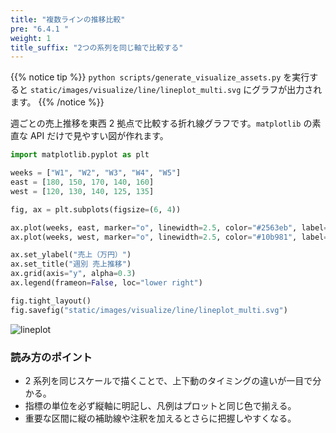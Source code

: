 ```yaml
---
title: "複数ラインの推移比較"
pre: "6.4.1 "
weight: 1
title_suffix: "2つの系列を同じ軸で比較する"
---
```


{{% notice tip %}}
`python scripts/generate_visualize_assets.py` を実行すると
`static/images/visualize/line/lineplot_multi.svg` にグラフが出力されます。
{{% /notice %}}

週ごとの売上推移を東西 2 拠点で比較する折れ線グラフです。`matplotlib` の素直な API だけで見やすい図が作れます。

```python
import matplotlib.pyplot as plt

weeks = ["W1", "W2", "W3", "W4", "W5"]
east = [180, 150, 170, 140, 160]
west = [120, 130, 140, 125, 135]

fig, ax = plt.subplots(figsize=(6, 4))

ax.plot(weeks, east, marker="o", linewidth=2.5, color="#2563eb", label="東エリア")
ax.plot(weeks, west, marker="o", linewidth=2.5, color="#10b981", label="西エリア")

ax.set_ylabel("売上（万円）")
ax.set_title("週別 売上推移")
ax.grid(axis="y", alpha=0.3)
ax.legend(frameon=False, loc="lower right")

fig.tight_layout()
fig.savefig("static/images/visualize/line/lineplot_multi.svg")
```

![lineplot](/images/visualize/line/lineplot_multi.svg)

### 読み方のポイント

- 2 系列を同じスケールで描くことで、上下動のタイミングの違いが一目で分かる。
- 指標の単位を必ず縦軸に明記し、凡例はプロットと同じ色で揃える。
- 重要な区間に縦の補助線や注釈を加えるとさらに把握しやすくなる。
